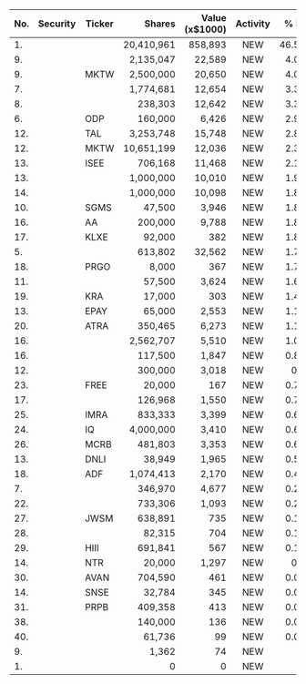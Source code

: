 No. | Security | Ticker | Shares | Value (x$1000) | Activity | % Port
|--- | --- | --- | ---:| ---:|:---:| ---:|
 1.|||20,410,961|858,893|NEW|46.58%
9.|||2,135,047|22,589|NEW|4.09%
9.||MKTW</a>|2,500,000|20,650|NEW|4.07%
7.|||1,774,681|12,654|NEW|3.37%
8.|||238,303|12,642|NEW|3.36%
6.||ODP</a>|160,000|6,426|NEW|2.99%
12.||TAL</a>|3,253,748|15,748|NEW|2.85%
12.||MKTW</a>|10,651,199|12,036|NEW|2.37%
13.||ISEE</a>|706,168|11,468|NEW|2.14%
13.|||1,000,000|10,010|NEW|1.97%
14.|||1,000,000|10,098|NEW|1.89%
10.||SGMS</a>|47,500|3,946|NEW|1.84%
16.||AA</a>|200,000|9,788|NEW|1.83%
17.||KLXE</a>|92,000|382|NEW|1.81%
5.|||613,802|32,562|NEW|1.76%
18.||PRGO</a>|8,000|367|NEW|1.74%
11.|||57,500|3,624|NEW|1.69%
19.||KRA</a>|17,000|303|NEW|1.44%
13.||EPAY</a>|65,000|2,553|NEW|1.19%
20.||ATRA</a>|350,465|6,273|NEW|1.17%
16.|||2,562,707|5,510|NEW|1.08%
16.|||117,500|1,847|NEW|0.86%
12.|||300,000|3,018|NEW|0.8%
23.||FREE</a>|20,000|167|NEW|0.79%
17.|||126,968|1,550|NEW|0.72%
25.||IMRA</a>|833,333|3,399|NEW|0.63%
24.||IQ</a>|4,000,000|3,410|NEW|0.63%
26.||MCRB</a>|481,803|3,353|NEW|0.62%
13.||DNLI</a>|38,949|1,965|NEW|0.52%
18.||ADF</a>|1,074,413|2,170|NEW|0.42%
7.|||346,970|4,677|NEW|0.25%
22.|||733,306|1,093|NEW|0.21%
27.||JWSM</a>|638,891|735|NEW|0.14%
28.|||82,315|704|NEW|0.13%
29.||HIII</a>|691,841|567|NEW|0.11%
14.||NTR</a>|20,000|1,297|NEW|0.1%
30.||AVAN</a>|704,590|461|NEW|0.09%
14.||SNSE</a>|32,784|345|NEW|0.09%
31.||PRPB</a>|409,358|413|NEW|0.08%
38.|||140,000|136|NEW|0.02%
40.|||61,736|99|NEW|0.01%
9.|||1,362|74|NEW|0%
1.|||0|0|NEW|0%
